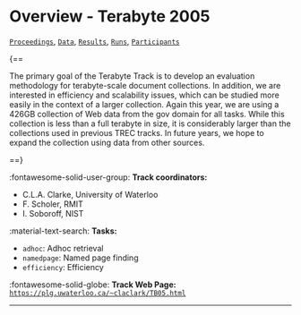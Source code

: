 # Overview - Terabyte 2005

[`Proceedings`](./proceedings.md), [`Data`](./data.md), [`Results`](./results.md), [`Runs`](./runs.md), [`Participants`](./participants.md)

{==

The primary goal of the Terabyte Track is to develop an evaluation methodology for terabyte-scale document collections. In addition, we are interested in efficiency and scalability issues, which can be studied more easily in the context of a larger collection. Again this year, we are using a 426GB collection of Web data from the gov domain for all tasks. While this collection is less than a full terabyte in size, it is considerably larger than the collections used in previous TREC tracks. In future years, we hope to expand the collection using data from other sources.

==}

:fontawesome-solid-user-group: **Track coordinators:**

- C.L.A. Clarke, University of Waterloo 
- F. Scholer, RMIT 
- I. Soboroff, NIST 

:material-text-search: **Tasks:**

- `adhoc`: Adhoc retrieval 
- `namedpage`: Named page finding 
- `efficiency`: Efficiency 

:fontawesome-solid-globe: **Track Web Page:** [`https://plg.uwaterloo.ca/~claclark/TB05.html`](https://plg.uwaterloo.ca/~claclark/TB05.html) 

---

